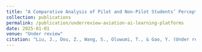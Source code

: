 ```yaml
---
title: "A Comparative Analysis of Pilot and Non-Pilot Students’ Perceptions of AI-Integrated Online Learning Platforms in Aviation Higher Education"
collection: publications
permalink: /publication/underreview-aviation-ai-learning-platforms
date: 2025-01-01
venue: "Under review"
citation: "Liu, J., Dou, Z., Wang, S., Oluwumi, T., & Gao, Y. (Under review). A Comparative Analysis of Pilot and Non-Pilot Students’ Perceptions of AI-Integrated Online Learning Platforms in Aviation Higher Education."
---
```

